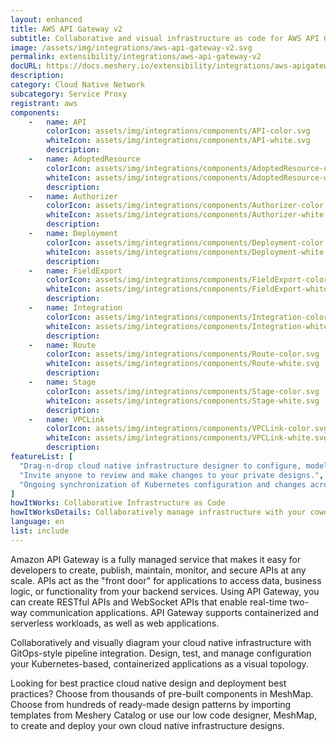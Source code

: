 ```yaml
---
layout: enhanced
title: AWS API Gateway v2
subtitle: Collaborative and visual infrastructure as code for AWS API Gateway v2
image: /assets/img/integrations/aws-api-gateway-v2.svg
permalink: extensibility/integrations/aws-api-gateway-v2
docURL: https://docs.meshery.io/extensibility/integrations/aws-apigatewayv2-controller
description: 
category: Cloud Native Network
subcategory: Service Proxy
registrant: aws
components: 
	-	name: API
		colorIcon: assets/img/integrations/components/API-color.svg
		whiteIcon: assets/img/integrations/components/API-white.svg
		description: 
	-	name: AdoptedResource
		colorIcon: assets/img/integrations/components/AdoptedResource-color.svg
		whiteIcon: assets/img/integrations/components/AdoptedResource-white.svg
		description: 
	-	name: Authorizer
		colorIcon: assets/img/integrations/components/Authorizer-color.svg
		whiteIcon: assets/img/integrations/components/Authorizer-white.svg
		description: 
	-	name: Deployment
		colorIcon: assets/img/integrations/components/Deployment-color.svg
		whiteIcon: assets/img/integrations/components/Deployment-white.svg
		description: 
	-	name: FieldExport
		colorIcon: assets/img/integrations/components/FieldExport-color.svg
		whiteIcon: assets/img/integrations/components/FieldExport-white.svg
		description: 
	-	name: Integration
		colorIcon: assets/img/integrations/components/Integration-color.svg
		whiteIcon: assets/img/integrations/components/Integration-white.svg
		description: 
	-	name: Route
		colorIcon: assets/img/integrations/components/Route-color.svg
		whiteIcon: assets/img/integrations/components/Route-white.svg
		description: 
	-	name: Stage
		colorIcon: assets/img/integrations/components/Stage-color.svg
		whiteIcon: assets/img/integrations/components/Stage-white.svg
		description: 
	-	name: VPCLink
		colorIcon: assets/img/integrations/components/VPCLink-color.svg
		whiteIcon: assets/img/integrations/components/VPCLink-white.svg
		description: 
featureList: [
  "Drag-n-drop cloud native infrastructure designer to configure, model, and deploy your workloads.",
  "Invite anyone to review and make changes to your private designs.",
  "Ongoing synchronization of Kubernetes configuration and changes across any number of clusters."
]
howItWorks: Collaborative Infrastructure as Code
howItWorksDetails: Collaboratively manage infrastructure with your coworkers synchronously sharing the same designs.
language: en
list: include
---
```

<p>
Amazon API Gateway is a fully managed service that makes it easy for developers to create, publish, maintain, monitor, and secure APIs at any scale. APIs act as the "front door" for applications to access data, business logic, or functionality from your backend services. Using API Gateway, you can create RESTful APIs and WebSocket APIs that enable real-time two-way communication applications. API Gateway supports containerized and serverless workloads, as well as web applications.

</p>
<p>
    Collaboratively and visually diagram your cloud native infrastructure with GitOps-style pipeline integration. Design, test, and manage configuration your Kubernetes-based, containerized applications as a visual topology.
</p>
<p>
    Looking for best practice cloud native design and deployment best practices? Choose from thousands of pre-built components in MeshMap. Choose from hundreds of ready-made design patterns by importing templates from Meshery Catalog or use our low code designer, MeshMap, to create and deploy your own cloud native infrastructure designs.
</p>
